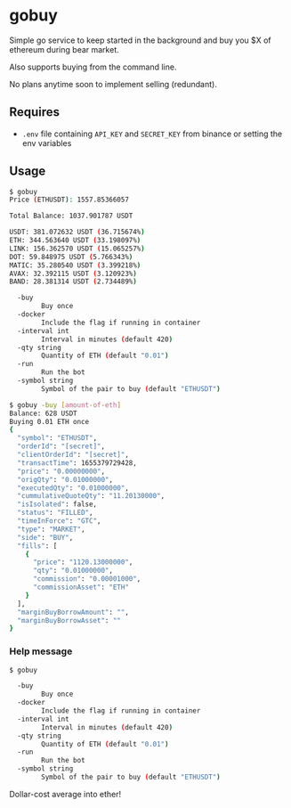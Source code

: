# gobuy

Simple go service to keep started in the background and buy you $X of ethereum
during bear market.

Also supports buying from the command line.

No plans anytime soon to implement selling (redundant).

## Requires

- `.env` file containing `API_KEY` and `SECRET_KEY` from binance or setting the
  env variables

## Usage

```bash
$ gobuy
Price (ETHUSDT): 1557.85366057

Total Balance: 1037.901787 USDT

USDT: 381.072632 USDT (36.715674%)
ETH: 344.563640 USDT (33.198097%)
LINK: 156.362570 USDT (15.065257%)
DOT: 59.848975 USDT (5.766343%)
MATIC: 35.280540 USDT (3.399218%)
AVAX: 32.392115 USDT (3.120923%)
BAND: 28.381314 USDT (2.734489%)

  -buy
        Buy once
  -docker
        Include the flag if running in container
  -interval int
        Interval in minutes (default 420)
  -qty string
        Quantity of ETH (default "0.01")
  -run
        Run the bot
  -symbol string
        Symbol of the pair to buy (default "ETHUSDT")
```

```bash
$ gobuy -buy [amount-of-eth]
Balance: 628 USDT
Buying 0.01 ETH once
{
  "symbol": "ETHUSDT",
  "orderId": "[secret]",
  "clientOrderId": "[secret]",
  "transactTime": 1655379729428,
  "price": "0.00000000",
  "origQty": "0.01000000",
  "executedQty": "0.01000000",
  "cummulativeQuoteQty": "11.20130000",
  "isIsolated": false,
  "status": "FILLED",
  "timeInForce": "GTC",
  "type": "MARKET",
  "side": "BUY",
  "fills": [
    {
      "price": "1120.13000000",
      "qty": "0.01000000",
      "commission": "0.00001000",
      "commissionAsset": "ETH"
    }
  ],
  "marginBuyBorrowAmount": "",
  "marginBuyBorrowAsset": ""
}
```

### Help message

```bash
$ gobuy

  -buy
        Buy once
  -docker
        Include the flag if running in container
  -interval int
        Interval in minutes (default 420)
  -qty string
        Quantity of ETH (default "0.01")
  -run
        Run the bot
  -symbol string
        Symbol of the pair to buy (default "ETHUSDT")

```

Dollar-cost average into ether!
